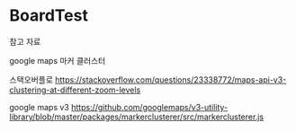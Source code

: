 # BoardTest

참고 자료

google maps 마커 클러스터

스택오버플로
https://stackoverflow.com/questions/23338772/maps-api-v3-clustering-at-different-zoom-levels

google maps v3
https://github.com/googlemaps/v3-utility-library/blob/master/packages/markerclusterer/src/markerclusterer.js
